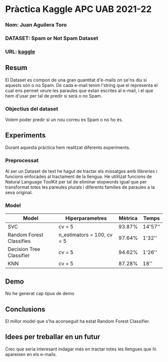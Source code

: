 # Pràctica Kaggle APC UAB 2021-22
### Nom: Juan Aguilera Toro
### DATASET: Spam or Not Spam Dataset
### URL: [kaggle](https://www.kaggle.com/ozlerhakan/spam-or-not-spam-dataset)
## Resum
El Dataset es compon de una gran quantitat d'e-mails on se'ns diu si aquests són o no Spam. De cada e-mail tenim l'string que el representa el cual ens permet veure les paraules que estan escrites al e-mail, i el que hem d'usar per tal de predir si serà o no Spam.
### Objectius del dataset
Volem poder predir si un nou correu es Spam o no ho és.
## Experiments
Durant aquesta pràctica hem realitzat diferents experiments.
### Preprocessat
Al ser un Dataset de text he hagut de tractar els missatges amb llibreries i funcions enfocades al tractament de la llengua. He utilitzat funcions de Natural Language ToolKit per tal de eliminar stopwords igual que per transformat totes les pareules plurals i diferents families de paraules a la seva original.
### Model
| Model | Hiperparametres | Mètrica | Temps |
| -- | -- | -- | -- |
| SVC | cv = 5 | 93.87% | 14'57'' |
| Random Forest Classifies | n_estimators = 100, cv = 5 | 97.64% | 1'32'' |
| Decision Tree Classifier | cv = 5 | 94.62% | 1'26'' |
| KNN | cv = 5 | 87.28% | 18'' |
## Demo
No he generat cap tipus de demo
## Conclusions
El millor model que s'ha aconseguit ha estat Random Forest Classifier.
## Idees per treballar en un futur
Crec que seria interesant indagar més en tractar totes les llengues que hi apareixen en els e-mails.


